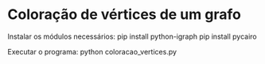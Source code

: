 # Coloração de vértices de um grafo
 
 Instalar os módulos necessários: 
 pip install python-igraph
 pip install pycairo
 
 Executar o programa: 
 python coloracao_vertices.py
